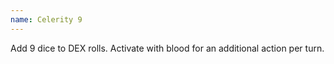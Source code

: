```yaml
---
name: Celerity 9
---
```


Add 9 dice to DEX rolls. Activate with blood for an additional action per turn.